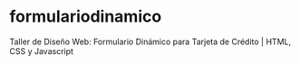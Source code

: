 # formulariodinamico


Taller de Diseño Web: Formulario Dinámico para Tarjeta de Crédito | HTML, CSS y Javascript
